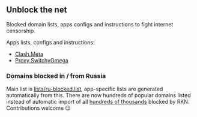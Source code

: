 ## Unblock the net

Blocked domain lists, apps configs and instructions to fight internet censorship.

Apps lists, configs and instructions:

- [Clash.Meta](lists/clash)
- [Proxy SwitchyOmega](lists/switchy-omega)


### Domains blocked in / from Russia

Main list is [lists/ru-blocked.list](lists/ru-blocked.list), app-specific lists are generated automatically from this. There are now hundreds of popular domains listed instead of automatic import of all [hundreds of thousands](https://rknweb.ru/statistics) blocked by RKN. Contributions welcome 😉
